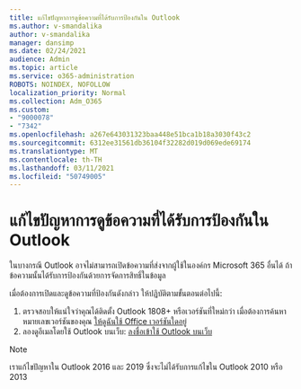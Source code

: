 ```yaml
---
title: แก้ไขปัญหาการดูข้อความที่ได้รับการป้องกันใน Outlook
ms.author: v-smandalika
author: v-smandalika
manager: dansimp
ms.date: 02/24/2021
audience: Admin
ms.topic: article
ms.service: o365-administration
ROBOTS: NOINDEX, NOFOLLOW
localization_priority: Normal
ms.collection: Adm_O365
ms.custom:
- "9000078"
- "7342"
ms.openlocfilehash: a267e643031323baa448e51bca1b18a3030f43c2
ms.sourcegitcommit: 6312ee31561db36104f32282d019d069ede69174
ms.translationtype: MT
ms.contentlocale: th-TH
ms.lasthandoff: 03/11/2021
ms.locfileid: "50749005"
---
```

# <a name="fix-problem-viewing-protected-message-in-outlook"></a>แก้ไขปัญหาการดูข้อความที่ได้รับการป้องกันใน Outlook

ในบางกรณี Outlook อาจไม่สามารถเปิดข้อความที่ส่งจากผู้ใช้ในองค์กร Microsoft 365 อื่นได้ ถ้าข้อความนั้นได้รับการป้องกันด้วยการจัดการสิทธิ์ในข้อมูล

เมื่อต้องการเปิดและดูข้อความที่ป้องกันดังกล่าว ให้ปฏิบัติตามขั้นตอนต่อไปนี้:

1. ตรวจสอบให้แน่ใจว่าคุณได้ติดตั้ง Outlook 1808+ หรือเวอร์ชันที่ใหม่กว่า เมื่อต้องการค้นหาหมายเลขเวอร์ชันของคุณ [ให้ดูฉันใช้ Office เวอร์ชันใดอยู่](https://support.microsoft.com/office/about-office-what-version-of-office-am-i-using-932788b8-a3ce-44bf-bb09-e334518b8b19)
2. ลองดูอีเมลโดยใช้ Outlook บนเว็บ: [ลงชื่อเข้าใช้ Outlook บนเว็บ](https://outlook.office365.com/mail/inbox)

> [!NOTE]
> เราแก้ไขปัญหาใน Outlook 2016 และ 2019 ซึ่งจะไม่ได้รับการแก้ไขใน Outlook 2010 หรือ 2013
